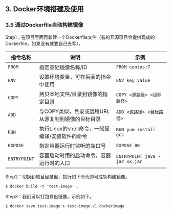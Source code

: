 ## 3. Docker环境搭建及使用
### 3.5 通过Dockerfile自动构建镜像

Step1：在项目里面再新建一个Dockerfile文件（有的开源项目会提供现成的 Dockerfile，如果没有就要自己去写）。

| 指令名称     | 说明                                              | 示例                          |
| ------------ | ------------------------------------------------- | ----------------------------- |
| `FROM`       | 指定基础镜像名称/ID                               | `FROM centos:7`               |
| `ENV`        | 设置环境变量，可在后面的指令中使用                | `ENV key value`               |
| `COPY`       | 拷贝本地文件/目录到镜像的指定目录                 | `COPY <源路径> <目标路径>`    |
| `ADD`        | 与COPY类似，目录或远程URL从源复制到镜像的目标目录 | `ADD <源路径> <目标路径>`     |
| `RUN`        | 执行Linux的shell命令，一般是编译/安装软件的命令   | `RUN yum install gcc`         |
| `EXPOSE`     | 指定容器运行时监听的端口号                        | `EXPOSE 80`                   |
| `ENTRYPOINT` | 容器启动时用的启动命令，容器运行时的入口          | `ENTRYPOINT java -jar xx.jar` |

Step2：切换到项目目录里，执行如下命令即可成功构建镜像。

```shell
$ docker build -t 'test-image' .
```

Step3：我们可以打包导出镜像，示例如下。

```shell
$ docker save test-image > test-image.v1.dockerimage  
```

